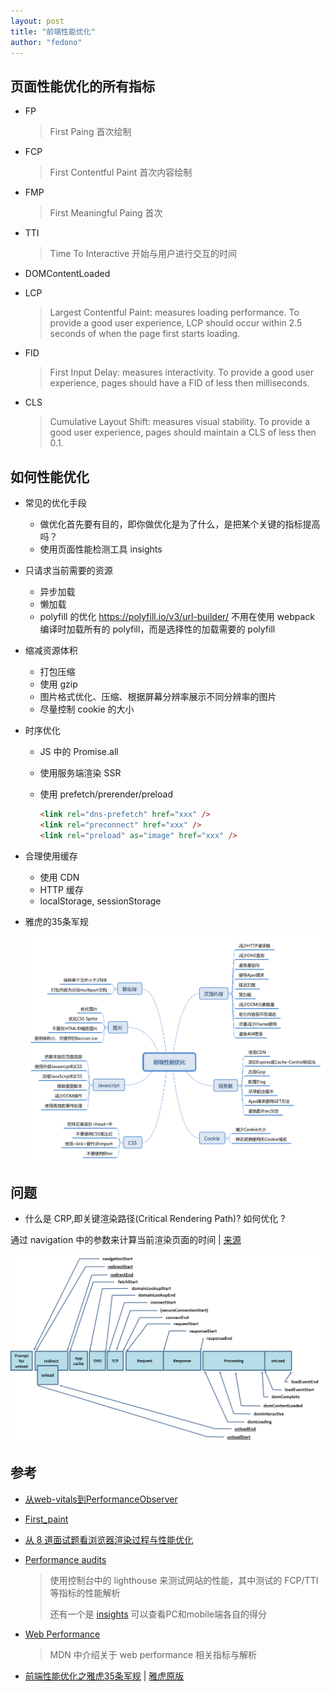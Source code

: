 ```yaml
---
layout: post 
title: "前端性能优化" 
author: "fedono"
---
```




## 页面性能优化的所有指标

- FP

  > First Paing 首次绘制 

- FCP

  > First Contentful Paint 首次内容绘制

- FMP

  > First Meaningful Paing 首次

- TTI

  > Time To Interactive 开始与用户进行交互的时间

- DOMContentLoaded

- LCP

  > Largest Contentful Paint: measures loading performance. To provide a good user experience, LCP should occur within 2.5 seconds of when the page first starts loading.

- FID

  > First Input Delay: measures interactivity. To provide a good user experience, pages should have a FID of less then milliseconds.

- CLS

  > Cumulative Layout Shift: measures visual stability. To provide a good user experience, pages should maintain a CLS of less then 0.1.



## 如何性能优化

- 常见的优化手段

  - 做优化首先要有目的，即你做优化是为了什么，是把某个关键的指标提高吗？
  - 使用页面性能检测工具 insights

- 只请求当前需要的资源

  - 异步加载
  - 懒加载
  - polyfill 的优化 https://polyfill.io/v3/url-builder/ 不用在使用 webpack 编译时加载所有的 polyfill，而是选择性的加载需要的 polyfill

- 缩减资源体积

  - 打包压缩
  - 使用 gzip
  - 图片格式优化、压缩、根据屏幕分辨率展示不同分辨率的图片
  - 尽量控制 cookie 的大小

- 时序优化

  - JS 中的 Promise.all

  - 使用服务端渲染 SSR 

  - 使用 prefetch/prerender/preload

    ```html
    <link rel="dns-prefetch" href="xxx" />
    <link rel="preconnect" href="xxx" />
    <link rel="preload" as="image" href="xxx" />
    ```

- 合理使用缓存

  - 使用 CDN
  - HTTP 缓存
  - localStorage, sessionStorage

- 雅虎的35条军规

  ![img](../assets/imgs/web-performance/yahoo.png)



## 问题

- 什么是 CRP,即关键渲染路径(Critical Rendering Path)? 如何优化 ?



通过 navigation 中的参数来计算当前渲染页面的时间 | [来源](https://www.w3.org/TR/navigation-timing/)

![img](../assets/imgs/web-performance/navigation.png)



## 参考

- [从web-vitals到PerformanceObserver](https://juejin.im/post/6844904158076600334) 

- [First_paint](https://developer.mozilla.org/zh-CN/docs/Glossary/First_paint)

- [从 8 道面试题看浏览器渲染过程与性能优化](https://juejin.im/post/6844904040346681358)

- [Performance audits](https://web.dev/lighthouse-performance/) 

  > 使用控制台中的 lighthouse 来测试网站的性能，其中测试的 FCP/TTI 等指标的性能解析
  >
  > 还有一个是 [insights](https://developers.google.com/speed/pagespeed/insights/) 可以查看PC和mobile端各自的得分

- [Web Performance](https://developer.mozilla.org/en-US/docs/Web/Performance) 

  > MDN  中介绍关于 web performance 相关指标与解析
  
- [前端性能优化之雅虎35条军规](https://juejin.cn/post/6844903657318645767) | [雅虎原版](https://developer.yahoo.com/performance/rules.html?guccounter=1)

